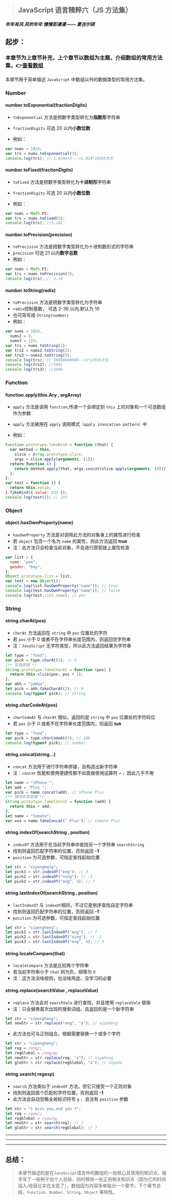> ## JavaScript 语言精粹六（JS 方法集）

##### 年年有风 风吹年年 慢慢即漫漫 —— 夏吉尔硕

## 起步：

### 本章节为上章节补充，上个章节以数组为主题，介绍数组的常用方法集，👉[查看数组](https://juejin.cn/post/6914596406879600647)

本章节用于简单描述 `JavaScript` 中数组以外的数据类型的常用方法集。

### **Number**

#### number.toExponential(fractionDigits)

- `toExponential` 方法是把数字类型转化为**指数形**字符串
- `fractionDigits` 可选 20 以内**小数位数**

- 例如：

```javascript
var nums = 1024;
var trs = nums.toExponential(3);
console.log(trs); // 1.024e+3--->1.024*10的3次方
```

#### number.toFixed(fractionDigits)

- `toFixed` 方法是把数字类型转化为**十进制形**字符串
- `fractionDigits` 可选 20 以内**小数位数**

- 例如：

```javascript
var nums = Math.PI;
var trs = nums.toFixed(3);
console.log(trs); //3.142
```

#### number.toPrecision(precision)

- `toPrecision` 方法是把数字类型转化为十进制数形式的字符串
- `precision` 可选 21 以内**数字总数**
- 例如：

```javascript
var nums = Math.PI;
var trs = nums.toPrecision(3);
console.log(trs); // 3.14
```

#### number.toString(radix)

- `toPrecision` 方法是把数字类型转化为字符串
- `radix`控制基数， 可选 2-36 以内,默认为 10
- 也可简写成 `String(number)`
- 例如：

```javascript
var nums = 1024,
  nums2 = 9,
  nums3 = 125;
var trs = nums.toString(2);
var trs2 = nums2.toString(2);
var trs3 = nums2.toString(5);
console.log(trs); // 10000000000-->1*2的10次方
console.log(trs2); //1001
console.log(trs3); //1000
```

### **Function**

#### function.apply(this.Ary , argArray)

- `apply` 方法是调用 `function`,传递一个会绑定到 `this` 上的对象和一个可选数组作为参数
- `apply` 方法被用在 `apply` 调用模式`（apply invocation pattern）`中

- 例如：

```javascript
Function.prototype.fakeBind = function (that) {
  var method = this,
    slice = Array.prototype.slice,
    args = slice.apply(arguments, [1]);
  return function () {
    return method.apply(that, args.concat(slice.apply(arguments, [0])));
  };
};
var test = function () {
  return this.value;
}.fakeBind({ value: 233 });
console.log(test()); // 233
```

### **Object**

#### object.hasOwnProperty(name)

- `hasOwnProperty` 方法是对调用此方法的对象身上的属性进行检查
- 若 `object` 包含一个名为 `name` 的属性，则此方法返回 **true**
- 注：此方法只会检查当前对象，不会进行原型链上属性检查

```javascript
var list = {
  name: "poo",
  gender: "boy",
};
Object.prototype.list = list;
var test = new Object();
console.log(list.hasOwnProperty("name")); // true
console.log(test.hasOwnProperty("name")); // false
console.log(test.list.name); // poo
```

### **String**

#### string.charAt(pos)

- `charAt` 方法返回在 `string` 中 `pos` 位置处的字符
- 若 `pos` 小于 0 或者不在字符串长度范围内，则返回空字符串
- 注：`JavaScript` 无字符类型，所以此方法返回结果为字符串

```javascript
let type = "food";
var pick = type.charAt(3); // d
/** 实现原理 */
String.prototype.fakeCharAt = function (pos) {
  return this.slice(pos, pos + 1);
};
var ahh = "yaHoo";
let pick = ahh.fakeCharAt(2); // H
console.log(typeof pick); // string
```

#### string.charCodeAt(pos)

- `charCodeAt` 与 `charAt` 相似，返回的是 `string` 中 `pos` 位置处的字符码位
- 若 `pos` 小于 0 或者不在字符串长度范围内，则返回 **`NaN`**

```javascript
let type = "food";
var pick = type.charCodeAt(3); // 100
console.log(typeof pick); // number
```

#### string.concat(string...)

- `concat` 方法用于进行字符串拼接，且构造出新字符串
- 注：`concat` 性能和使用便捷性都不如直接使用运算符 `+` ，因此几乎不用

```javascript
let name = "iPhone ";
let add = "Plus ";
var pick = name.concat(add); // iPhone Plus
/** 猜测实现原理 */
String.prototype.fakeConcat = function (add) {
  return this + add;
};
let name = "tomato";
var xxx = name.fakeConcat(" Plus"); // tomato Plus
```

#### string.indexOf(searchString , position)

- `indexOf` 方法用于在当前字符串中查找另一个字符串 `searchString `
- 找到则返回匹配字符串的位置，否则返回 **-1**
- `position` 为可选参数，可指定查找起始位置

```javascript
let str = "xipengheng";
let pick1 = str.indexOf("eng"); // 3
let pick2 = str.indexOf("ning"); // -1
let pick3 = str.indexOf("eng", 4); // 7
```

#### string.lastIndexOf(searchString , position)

- `lastIndexOf` 与 `indexOf`相同，不过它是倒序查找自定字符串
- 找到则返回匹配字符串的位置，否则返回 **-1**
- `position` 为可选参数，可指定查找起始位置

```javascript
let str = "xipengheng";
let pick1 = str.lastIndexOf("eng"); // 7
let pick2 = str.lastIndexOf("ning"); // -1
let pick3 = str.lastIndexOf("eng", 4); // 3
```

#### string.localeCompare(that)

- `localeCompare` 方法是比较两个字符串
- 若当前字符串小于 `that` 则为负，相等为 `0`
- 注：这方法没啥规则，也没啥用途，没学习的必要

#### string.replace(searchValue , replaceValue)

- `replace` 方法会对 `searchVale` 进行查找，并且使用 `replaceVale` 替换
- 注：只会替换首次出现的搜索词组，且返回的是一个新字符串

```javascript
let str = "xipengheng";
let newStr = str.replace("eng", "a"); // xipaheng
```

- 此方法也可与正则组合，根据需要替换一个或多个字符

```javascript
let str = "xipengheng";
let reg = /eng/;
let regGlobal = /eng/g;
let newStr = str.replace(reg, "a"); // xipaheng
let gloStr = str.replace(regGlobal, "a"); // xipaha
```

#### string.search( regexp)

- `search` 方法类似于 `indexOf` 方法，但它只接受一个正则对象
- 找到则返回首个匹配的字符位置，否则返回 **-1**
- 此方法会自动忽略全局标识符号 `g` ，且没有 `position` 参数

```javascript
let str = "i miss you,and you ?";
let reg = /you/;
let regGlobal = /you/g;
let newStr = str.search(reg); // 7
let gloStr = str.search(regGlobal); // 7
```

---

---

---

## 总结：

> 本章节描述的是在`JavaScript`语言中的数组的一些核心且常用的知识点，我手写了一些例子加个人总结，同时移除一些正则相关知识点（因为它的时间投入/收获比实在太低了），数组因为内容多单独分一个章节，下个章节总结，`Function、Number、String、Object` 等特性。

```

```
